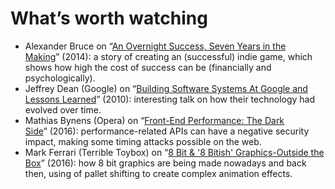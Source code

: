 <!--
tags:
  - worth-watching
  - performance
  - design
description: List of favorite talks and performances.
-->

# What’s worth watching

- Alexander Bruce on “[An Overnight Success, Seven Years in the Making](http://www.gdcvault.com/play/1020776/)”&#160;(2014): a story of creating an (successful) indie game, which shows how high the cost of success can be (financially and psychologically).
- Jeffrey Dean (Google) on “[Building Software Systems At Google and Lessons Learned](https://youtu.be/modXC5IWTJI)”&#160;(2010): interesting talk on how their technology had evolved over time.
- Mathias Bynens (Opera) on “[Front-End Performance: The Dark Side](https://vimeo.com/163113209)”&#160;(2016): performance-related APIs can have a negative security impact, making some timing attacks possible on the web.
- Mark Ferrari (Terrible Toybox) on “[8 Bit & '8 Bitish' Graphics-Outside the Box](http://gdcvault.com/play/1023586/8-Bit-8-Bitish-Graphics)”&#160;(2016): how 8 bit graphics are being made nowadays and back then, using of pallet shifting to create complex animation effects.
<!--:.post__content-list-->